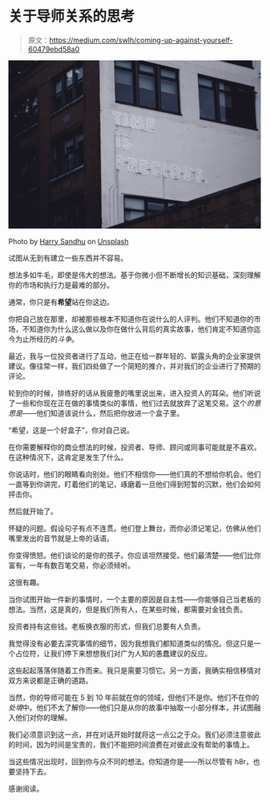 # 关于导师关系的思考

> 原文：<https://medium.com/swlh/coming-up-against-yourself-60479ebd58a0>

![](img/6ccfa1575aa3862f294b7cb14004fdda.png)

Photo by [Harry Sandhu](https://unsplash.com/@harryxsandhu?utm_source=unsplash&utm_medium=referral&utm_content=creditCopyText) on [Unsplash](https://unsplash.com/search/photos/advice?utm_source=unsplash&utm_medium=referral&utm_content=creditCopyText)

试图从无到有建立一些东西并不容易。

想法多如牛毛，即使是伟大的想法。基于你微小但不断增长的知识基础，深刻理解你的市场和执行力是最难的部分。

通常，你只是有**希望**站在你这边。

你把自己放在那里，却被那些根本不知道你在说什么的人评判。他们不知道你的市场，不知道你为什么这么做以及你在做什么背后的真实故事，他们肯定不知道你迄今为止所经历的*斗争*。

最近，我与一位投资者进行了互动，他正在给一群年轻的、崭露头角的企业家提供建议。像往常一样，我们四处做了一个简短的推介，并对我们的企业进行了预期的评论。

轮到你的时候，排练好的话从我疲惫的嘴里说出来，进入投资人的耳朵。他们听说了一些和你现在正在做的事情类似的事情，他们过去就放弃了这笔交易。这个*的意思是*——他们知道该说什么，然后把你放进一个盒子里。

“希望，这是一个好盒子”，你对自己说。

在你需要解释你的商业想法的时候，投资者、导师、顾问或同事可能就是不喜欢。在这种情况下，这肯定是发生了什么。

你说话时，他们的眼睛看向别处。他们不相信你——他们真的不想给你机会。他们一直等到你讲完，盯着他们的笔记，琢磨着一旦他们得到短暂的沉默，他们会如何抨击你。

然后就开始了。

怀疑的问题。假设句子有点不连贯。他们登上舞台，而你必须记笔记，仿佛从他们嘴里发出的音节就是上帝的话语。

你变得愤怒。他们谈论的是你的孩子。你应该坦然接受。他们最清楚——他们比你富有，一年有数百笔交易，你必须倾听。

这很有趣。

当你试图开始一件新的事情时，一个主要的原因是自主性——你能够自己当老板的想法。当然，这是真的，但是我们所有人，在某些时候，都需要对金钱负责。

投资者持有这些钱。老板换衣服的形式，但我们总要有人负责。

我觉得没有必要去深究事情的细节，因为我想我们都知道类似的情况。但这只是一个占位符，让我们停下来想想我们对广为人知的愚蠢建议的反应。

这些起起落落伴随着工作而来。我只是需要习惯它。另一方面，我确实相信移情对双方来说都是正确的道路。

当然，你的导师可能在 5 到 10 年前就在你的领域，但他们不是你。他们不在你的*处境*中。他们不太了解你——他们只是从你的故事中抽取一小部分样本，并试图融入他们对你的理解。

我们必须意识到这一点，并在对话开始时就将这一点公之于众。我们必须注意彼此的时间，因为时间是宝贵的，我们不能把时间浪费在对彼此没有帮助的事情上。

当这些情况出现时，回到你与众不同的想法。你知道你是——所以尽管有 h8r，也要坚持下去。

感谢阅读。
